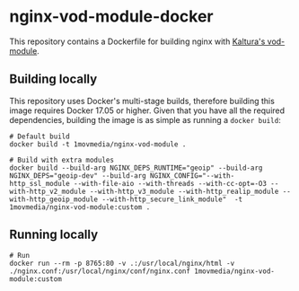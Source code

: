 nginx-vod-module-docker
=======================

This repository contains a Dockerfile for building nginx with [Kaltura's
vod-module](https://github.com/kaltura/nginx-vod-module).

Building locally
----------------

This repository uses Docker's multi-stage builds, therefore building this image
requires Docker 17.05 or higher. Given that you have all the required
dependencies, building the image is as simple as running a ``docker build``:

```
# Default build
docker build -t 1movmedia/nginx-vod-module .

# Build with extra modules
docker build --build-arg NGINX_DEPS_RUNTIME="geoip" --build-arg NGINX_DEPS="geoip-dev" --build-arg NGINX_CONFIG="--with-http_ssl_module --with-file-aio --with-threads --with-cc-opt=-O3 --with-http_v2_module --with-http_v3_module --with-http_realip_module --with-http_geoip_module --with-http_secure_link_module"  -t 1movmedia/nginx-vod-module:custom .
```

Running locally
---------------
```
# Run
docker run --rm -p 8765:80 -v .:/usr/local/nginx/html -v ./nginx.conf:/usr/local/nginx/conf/nginx.conf 1movmedia/nginx-vod-module:custom
```
